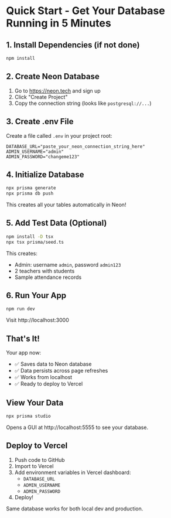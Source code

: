 # Quick Start - Get Your Database Running in 5 Minutes

## 1. Install Dependencies (if not done)
```bash
npm install
```

## 2. Create Neon Database
1. Go to https://neon.tech and sign up
2. Click "Create Project"
3. Copy the connection string (looks like `postgresql://...`)

## 3. Create .env File
Create a file called `.env` in your project root:

```env
DATABASE_URL="paste_your_neon_connection_string_here"
ADMIN_USERNAME="admin"
ADMIN_PASSWORD="changeme123"
```

## 4. Initialize Database
```bash
npx prisma generate
npx prisma db push
```

This creates all your tables automatically in Neon!

## 5. Add Test Data (Optional)
```bash
npm install -D tsx
npx tsx prisma/seed.ts
```

This creates:
- Admin: username `admin`, password `admin123`
- 2 teachers with students
- Sample attendance records

## 6. Run Your App
```bash
npm run dev
```

Visit http://localhost:3000

## That's It!

Your app now:
- ✅ Saves data to Neon database
- ✅ Data persists across page refreshes
- ✅ Works from localhost
- ✅ Ready to deploy to Vercel

## View Your Data
```bash
npx prisma studio
```

Opens a GUI at http://localhost:5555 to see your database.

## Deploy to Vercel
1. Push code to GitHub
2. Import to Vercel
3. Add environment variables in Vercel dashboard:
   - `DATABASE_URL`
   - `ADMIN_USERNAME`
   - `ADMIN_PASSWORD`
4. Deploy!

Same database works for both local dev and production.
